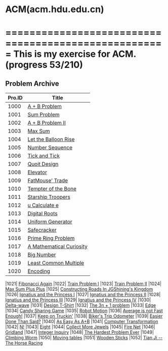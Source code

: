 # ACM(acm.hdu.edu.cn)
=====================================================
This is my exercise for ACM. (progress 53/210)
=====================================================

## Problem Archive

| Pro.ID | Title | 
|---------------|----------------------|
|1000| [A + B Problem](http://acm.hdu.edu.cn/showproblem.php?pid=1000) 
|1001| [Sum Problem](http://acm.hdu.edu.cn/showproblem.php?pid=1001)
|1002| [A + B Problem II](http://acm.hdu.edu.cn/showproblem.php?pid=1002)
|1003| [Max Sum](http://acm.hdu.edu.cn/showproblem.php?pid=1003)
|1004| [Let the Balloon Rise](http://acm.hdu.edu.cn/showproblem.php?pid=1004)
|1005| [Number Sequence](http://acm.hdu.edu.cn/showproblem.php?pid=1005)
|1006| [Tick and Tick](http://acm.hdu.edu.cn/showproblem.php?pid=1006)
|1007| [Quoit Design](http://acm.hdu.edu.cn/showproblem.php?pid=1007)
|1008| [Elevator](http://acm.hdu.edu.cn/showproblem.php?pid=1008)
|1009| [FatMouse' Trade](http://acm.hdu.edu.cn/showproblem.php?pid=1009)
|1010| [Tempter of the Bone](http://acm.hdu.edu.cn/showproblem.php?pid=1010)
|1011| [Starship Troopers](http://acm.hdu.edu.cn/showproblem.php?pid=1011)
|1012| [u Calculate e](http://acm.hdu.edu.cn/showproblem.php?pid=1012)
|1013| [Digital Roots](http://acm.hdu.edu.cn/showproblem.php?pid=1013)
|1014| [Uniform Generator](http://acm.hdu.edu.cn/showproblem.php?pid=1014)
|1015| [Safecracker](http://acm.hdu.edu.cn/showproblem.php?pid=1015)
|1016| [Prime Ring Problem](http://acm.hdu.edu.cn/showproblem.php?pid=1016)
|1017| [A Mathematical Curiosity](http://acm.hdu.edu.cn/showproblem.php?pid=1017)
|1018| [Big Number](http://acm.hdu.edu.cn/showproblem.php?pid=1018)
|1019| [Least Common Multiple](http://acm.hdu.edu.cn/showproblem.php?pid=1019)
|1020| [Encoding](http://acm.hdu.edu.cn/showproblem.php?pid=1020)


|1021| [Fibonacci Again](acm.hdu.edu.cn/showproblem.php?pid=1021)
|1022| [Train Problem I](acm.hdu.edu.cn/showproblem.php?pid=1022)
|1023| [Train Problem II](acm.hdu.edu.cn/showproblem.php?pid=1023)
|1024| [Max Sum Plus Plus](acm.hdu.edu.cn/showproblem.php?pid=1024)
|1025| [Constructing Roads In JGShining's Kingdom](acm.hdu.edu.cn/showproblem.php?pid=1025)
|1026| [Ignatius and the Princess I](acm.hdu.edu.cn/showproblem.php?pid=1026)
|1027| [Ignatius and the Princess II](acm.hdu.edu.cn/showproblem.php?pid=1027)
|1028| [Ignatius and the Princess III](acm.hdu.edu.cn/showproblem.php?pid=1028)
|1029| [Ignatius and the Princess IV](acm.hdu.edu.cn/showproblem.php?pid=1029)
|1030| [Delta-wave](acm.hdu.edu.cn/showproblem.php?pid=1030)
|1031| [Design T-Shirt](acm.hdu.edu.cn/showproblem.php?pid=1031)
|1032| [The 3n + 1 problem](acm.hdu.edu.cn/showproblem.php?pid=1032)
|1033| [Edge](acm.hdu.edu.cn/showproblem.php?pid=1033)
|1034| [Candy Sharing Game](acm.hdu.edu.cn/showproblem.php?pid=1034)
|1035| [Robot Motion](acm.hdu.edu.cn/showproblem.php?pid=1035)
|1036| [Average is not Fast Enough!](acm.hdu.edu.cn/showproblem.php?pid=1036)
|1037| [Keep on Truckin'](acm.hdu.edu.cn/showproblem.php?pid=1037)
|1038| [Biker's Trip Odometer](acm.hdu.edu.cn/showproblem.php?pid=1038)
|1039| [Easier Done Than Said?](acm.hdu.edu.cn/showproblem.php?pid=1039)
|1040| [As Easy As A+B](acm.hdu.edu.cn/showproblem.php?pid=1040)
|1041| [Computer Transformation](acm.hdu.edu.cn/showproblem.php?pid=1041)
|1042| [N!](acm.hdu.edu.cn/showproblem.php?pid=1042)
|1043| [Eight](acm.hdu.edu.cn/showproblem.php?pid=1043)
|1044| [Collect More Jewels](acm.hdu.edu.cn/showproblem.php?pid=1044)
|1045| [Fire Net](acm.hdu.edu.cn/showproblem.php?pid=1045)
|1046| [Gridland](acm.hdu.edu.cn/showproblem.php?pid=1046)
|1047| [Integer Inquiry](acm.hdu.edu.cn/showproblem.php?pid=1047)
|1048| [The Hardest Problem Ever](acm.hdu.edu.cn/showproblem.php?pid=1048)
|1049| [Climbing Worm](acm.hdu.edu.cn/showproblem.php?pid=1049)
|1050| [Moving tables](acm.hdu.edu.cn/showproblem.php?pid=1050)
|1051| [Wooden Sticks](acm.hdu.edu.cn/showproblem.php?pid=1051)
|1052| [Tian Ji -- The Horse Racing](acm.hdu.edu.cn/showproblem.php?pid=1052)
